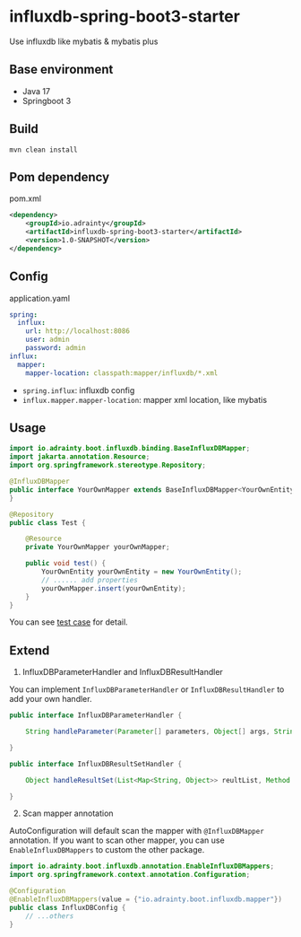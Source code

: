 # influxdb-spring-boot3-starter

Use influxdb like mybatis & mybatis plus

## Base environment

- Java 17
- Springboot 3

## Build

~~~shell
mvn clean install
~~~

## Pom dependency

pom.xml
~~~xml
<dependency>
    <groupId>io.adrainty</groupId>
    <artifactId>influxdb-spring-boot3-starter</artifactId>
    <version>1.0-SNAPSHOT</version>
</dependency>
~~~

## Config 

application.yaml

~~~yaml
spring:
  influx:
    url: http://localhost:8086
    user: admin
    password: admin
influx:
  mapper:
    mapper-location: classpath:mapper/influxdb/*.xml
~~~

- `spring.influx`: influxdb config
- `influx.mapper.mapper-location`: mapper xml location, like mybatis

## Usage

~~~java
import io.adrainty.boot.influxdb.binding.BaseInfluxDBMapper;
import jakarta.annotation.Resource;
import org.springframework.stereotype.Repository;

@InfluxDBMapper
public interface YourOwnMapper extends BaseInfluxDBMapper<YourOwnEntity> {
}

@Repository
public class Test {

    @Resource
    private YourOwnMapper yourOwnMapper;

    public void test() {
        YourOwnEntity yourOwnEntity = new YourOwnEntity();
        // ...... add properties
        yourOwnMapper.insert(yourOwnEntity);
    }
}
~~~

You can see [test case](src/test/java/io/adrainty/boot/influxdb/TestRunner.java) for detail.

## Extend

1. InfluxDBParameterHandler and InfluxDBResultHandler

You can implement `InfluxDBParameterHandler` or `InfluxDBResultHandler` to add your own handler.

~~~java
public interface InfluxDBParameterHandler {

    String handleParameter(Parameter[] parameters, Object[] args, String sql);

}

public interface InfluxDBResultSetHandler {

    Object handleResultSet(List<Map<String, Object>> reultList, Method method, String sql, Class<?> resultType);

}
~~~

2. Scan mapper annotation

AutoConfiguration will default scan the mapper with `@InfluxDBMapper` annotation. If you want to scan other mapper, you can use `EnableInfluxDBMappers` to custom the other package.

~~~java
import io.adrainty.boot.influxdb.annotation.EnableInfluxDBMappers;
import org.springframework.context.annotation.Configuration;

@Configuration
@EnableInfluxDBMappers(value = {"io.adrainty.boot.influxdb.mapper"})
public class InfluxDBConfig {
    // ...others
}
~~~